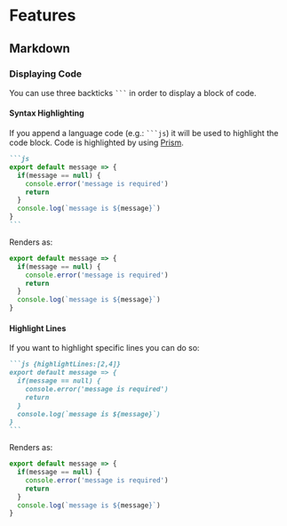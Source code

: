 # Features

## Markdown

### Displaying Code

You can use three backticks ` ``` ` in order to display a block of code.

#### Syntax Highlighting

If you append a language code (e.g.: ` ```js `) it will be used to highlight the code block. Code is highlighted by using [Prism](https://prismjs.com/).

````markdown
```js
export default message => {
  if(message == null) {
    console.error('message is required')
    return
  }
  console.log(`message is ${message}`)
}
```
````

Renders as:

````js
export default message => {
  if(message == null) {
    console.error('message is required')
    return
  }
  console.log(`message is ${message}`)
}
````

#### Highlight Lines

If you want to highlight specific lines you can do so:


````markdown
```js {highlightLines:[2,4]}
export default message => {
  if(message == null) {
    console.error('message is required')
    return
  }
  console.log(`message is ${message}`)
}
```
````

Renders as:


```js {highlightLines:[2,4]}
export default message => {
  if(message == null) {
    console.error('message is required')
    return
  }
  console.log(`message is ${message}`)
}
```

